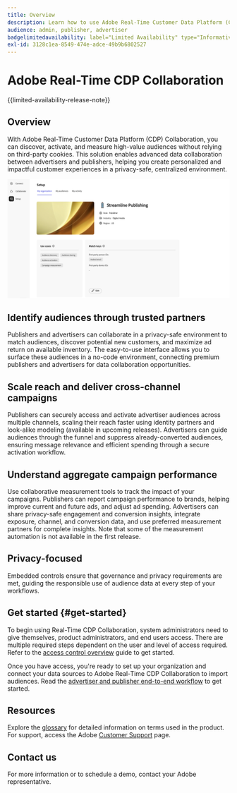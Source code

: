 ```yaml
---
title: Overview
description: Learn how to use Adobe Real-Time Customer Data Platform (CDP) Collaboration to discover, reach, and measure high-value audiences without relying on third-party cookies.
audience: admin, publisher, advertiser
badgelimitedavailability: label="Limited Availability" type="Informative" url="https://helpx.adobe.com/legal/product-descriptions/real-time-customer-data-platform-collaboration.html newtab=true"
exl-id: 3128c1ea-8549-474e-adce-49b9b6802527
---
```

# Adobe Real-Time CDP Collaboration

{{limited-availability-release-note}}

## Overview

With Adobe Real-Time Customer Data Platform (CDP) Collaboration, you can discover, activate, and measure high-value audiences without relying on third-party cookies. This solution enables advanced data collaboration between advertisers and publishers, helping you create personalized and impactful customer experiences in a privacy-safe, centralized environment.

![Real-Time CDP Collaboration homepage](/help/assets/overview/homepage.png)

## Identify audiences through trusted partners

Publishers and advertisers can collaborate in a privacy-safe environment to match audiences, discover potential new customers, and maximize ad return on available inventory. The easy-to-use interface allows you to surface these audiences in a no-code environment, connecting premium publishers and advertisers for data collaboration opportunities.

## Scale reach and deliver cross-channel campaigns

Publishers can securely access and activate advertiser audiences across multiple channels, scaling their reach faster using identity partners and look-alike modeling (available in upcoming releases). Advertisers can guide audiences through the funnel and suppress already-converted audiences, ensuring message relevance and efficient spending through a secure activation workflow.

## Understand aggregate campaign performance

Use collaborative measurement tools to track the impact of your campaigns. Publishers can report campaign performance to brands, helping improve current and future ads, and adjust ad spending. Advertisers can share privacy-safe engagement and conversion insights, integrate exposure, channel, and conversion data, and use preferred measurement partners for complete insights. Note that some of the measurement automation is not available in the first release.

## Privacy-focused

Embedded controls ensure that governance and privacy requirements are met, guiding the responsible use of audience data at every step of your workflows.

<!--

## Additional benefits

### Agnostic and interoperable

Bring in audiences from various sources such as Real-Time CDP, data warehouses (available in an upcoming release), and other partners, efficiently connecting your data collaboration application to other Adobe Experience Platform tools.

### Built-in reputation

Trusted by leading global brands, Adobe brings a strong foundation in identity, audience collaboration, and activation, offering closed-loop and marketer-friendly workflows for data collaboration.

-->

## Get started {#get-started}

To begin using Real-Time CDP Collaboration, system administrators need to give themselves, product administrators, and end users access. There are multiple required steps dependent on the user and level of access required. Refer to the [access control overview](/help/guide/permissions/overview.md) guide to get started.

Once you have access, you're ready to set up your organization and connect your data sources to Adobe Real-Time CDP Collaboration to import audiences. Read the [advertiser and publisher end-to-end workflow](/help/guide/end-to-end-workflow.md) to get started.

<!-- Utilize the collaboration tools to compare and manage audiences effectively. Leverage real-time insights to inform your marketing strategies and deliver personalized customer experiences.  -->

## Resources

Explore the [glossary](/help/guide/glossary.md) for detailed information on terms used in the product. For support, access the Adobe [Customer Support](https://experienceleague.adobe.com/home?lang=en&support-tab=open-ticket#support) page.

## Contact us

For more information or to schedule a demo, contact your Adobe representative.
